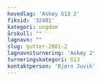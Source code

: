 ```yaml
---
hovedlag: 'Askøy G13 2'
fiksid: '32401'
kategori: ungdom
årskull: ""
lagnavn: ""
slug: gutter-2001-2
lagnavniturnering: 'Askøy 2'
turneringskategori: G13
kontaktperson: 'Bjørn Juvik'
---
```


